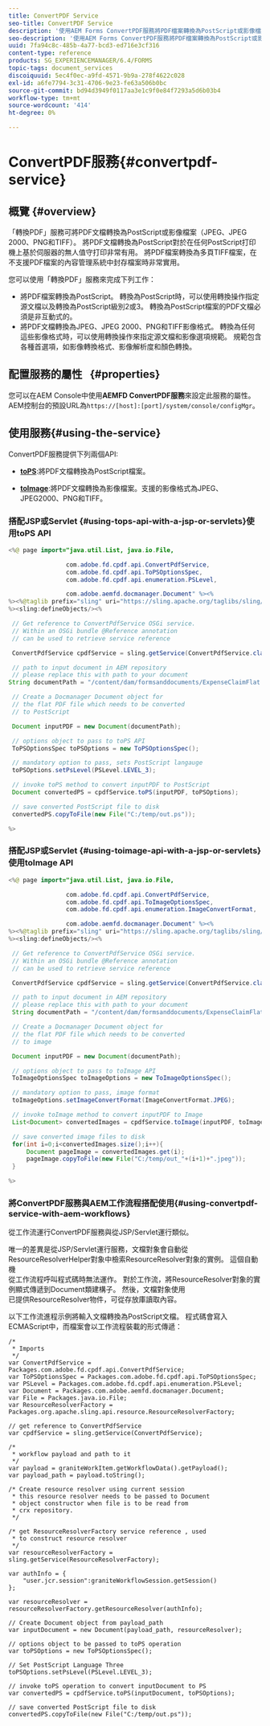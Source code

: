 ```yaml
---
title: ConvertPDF Service
seo-title: ConvertPDF Service
description: '使用AEM Forms ConvertPDF服務將PDF檔案轉換為PostScript或影像檔案。 '
seo-description: '使用AEM Forms ConvertPDF服務將PDF檔案轉換為PostScript或影像檔案。 '
uuid: 7fa94c8c-485b-4a77-bcd3-ed716e3cf316
content-type: reference
products: SG_EXPERIENCEMANAGER/6.4/FORMS
topic-tags: document_services
discoiquuid: 5ec4f0ec-a9fd-4571-9b9a-278f4622c028
exl-id: a6fe7794-3c31-4706-9e23-fe63a506b0bc
source-git-commit: bd94d3949f0117aa3e1c9f0e84f7293a5d6b03b4
workflow-type: tm+mt
source-wordcount: '414'
ht-degree: 0%

---
```


# ConvertPDF服務{#convertpdf-service}

## 概覽 {#overview}

「轉換PDF」服務可將PDF文檔轉換為PostScript或影像檔案（JPEG、JPEG 2000、PNG和TIFF）。 將PDF文檔轉換為PostScript對於在任何PostScript打印機上基於伺服器的無人值守打印非常有用。 將PDF檔案轉換為多頁TIFF檔案，在不支援PDF檔案的內容管理系統中封存檔案時非常實用。

您可以使用「轉換PDF」服務來完成下列工作：

* 將PDF檔案轉換為PostScript。 轉換為PostScript時，可以使用轉換操作指定源文檔以及轉換為PostScript級別2或3。 轉換為PostScript檔案的PDF文檔必須是非互動式的。
* 將PDF文檔轉換為JPEG、JPEG 2000、PNG和TIFF影像格式。 轉換為任何這些影像格式時，可以使用轉換操作來指定源文檔和影像選項規範。 規範包含各種首選項，如影像轉換格式、影像解析度和顏色轉換。

## 配置服務的屬性   {#properties}

您可以在AEM Console中使用&#x200B;**AEMFD ConvertPDF服務**&#x200B;來設定此服務的屬性。 AEM控制台的預設URL為`https://[host]:[port]/system/console/configMgr`。

## 使用服務{#using-the-service}

ConvertPDF服務提供下列兩個API:

* **[toPS](https://helpx.adobe.com/experience-manager/6-4/forms/javadocs/com/adobe/fd/cpdf/api/ConvertPdfService.html#toPS)**:將PDF文檔轉換為PostScript檔案。

* **[toImage](https://helpx.adobe.com/experience-manager/6-4/forms/javadocs/com/adobe/fd/cpdf/api/ConvertPdfService.html#toImage)**:將PDF文檔轉換為影像檔案。支援的影像格式為JPEG、JPEG2000、PNG和TIFF。

### 搭配JSP或Servlet {#using-tops-api-with-a-jsp-or-servlets}使用toPS API

```java
<%@ page import="java.util.List, java.io.File,

                com.adobe.fd.cpdf.api.ConvertPdfService,
                com.adobe.fd.cpdf.api.ToPSOptionsSpec,
                com.adobe.fd.cpdf.api.enumeration.PSLevel,

                com.adobe.aemfd.docmanager.Document" %><%
%><%@taglib prefix="sling" uri="https://sling.apache.org/taglibs/sling/1.0" %><%
%><sling:defineObjects/><%

 // Get reference to ConvertPdfService OSGi service.
 // Within an OSGi bundle @Reference annotation 
 // can be used to retrieve service reference

 ConvertPdfService cpdfService = sling.getService(ConvertPdfService.class);

 // path to input document in AEM repository
 // please replace this with path to your document
String documentPath = "/content/dam/formsanddocuments/ExpenseClaimFlat.pdf";

 // Create a Docmanager Document object for 
 // the flat PDF file which needs to be converted 
 // to PostScript

 Document inputPDF = new Document(documentPath);

 // options object to pass to toPS API
 ToPSOptionsSpec toPSOptions = new ToPSOptionsSpec();

 // mandatory option to pass, sets PostScript langauge
 toPSOptions.setPsLevel(PSLevel.LEVEL_3);

 // invoke toPS method to convert inputPDF to PostScript
 Document convertedPS = cpdfService.toPS(inputPDF, toPSOptions);

 // save converted PostScript file to disk
 convertedPS.copyToFile(new File("C:/temp/out.ps"));

%>
```

### 搭配JSP或Servlet {#using-toimage-api-with-a-jsp-or-servlets}使用toImage API

```java
<%@ page import="java.util.List, java.io.File,

                com.adobe.fd.cpdf.api.ConvertPdfService,
                com.adobe.fd.cpdf.api.ToImageOptionsSpec,
                com.adobe.fd.cpdf.api.enumeration.ImageConvertFormat,

                com.adobe.aemfd.docmanager.Document" %><%
%><%@taglib prefix="sling" uri="https://sling.apache.org/taglibs/sling/1.0" %><%
%><sling:defineObjects/><%

 // Get reference to ConvertPdfService OSGi service.
 // Within an OSGi bundle @Reference annotation 
 // can be used to retrieve service reference

 ConvertPdfService cpdfService = sling.getService(ConvertPdfService.class);

 // path to input document in AEM repository
 // please replace this with path to your document
 String documentPath = "/content/dam/formsanddocuments/ExpenseClaimFlat.pdf";

 // Create a Docmanager Document object for 
 // the flat PDF file which needs to be converted 
 // to image

 Document inputPDF = new Document(documentPath);

 // options object to pass to toImage API
 ToImageOptionsSpec toImageOptions = new ToImageOptionsSpec();

 // mandatory option to pass, image format
 toImageOptions.setImageConvertFormat(ImageConvertFormat.JPEG);

 // invoke toImage method to convert inputPDF to Image
 List<Document> convertedImages = cpdfService.toImage(inputPDF, toImageOptions);

 // save converted image files to disk
 for(int i=0;i<convertedImages.size();i++){
     Document pageImage = convertedImages.get(i);
     pageImage.copyToFile(new File("C:/temp/out_"+(i+1)+".jpeg"));
 }

%>
```

### 將ConvertPDF服務與AEM工作流程搭配使用{#using-convertpdf-service-with-aem-workflows}

從工作流運行ConvertPDF服務與從JSP/Servlet運行類似。

唯一的差異是從JSP/Servlet運行服務，文檔對象會自動從ResourceResolverHelper對象中檢索ResourceResolver對象的實例。 這個自動機\
從工作流程呼叫程式碼時無法運作。 對於工作流，將ResourceResolver對象的實例顯式傳遞到Document類建構子。 然後，文檔對象使用\
已提供ResourceResolver物件，可從存放庫讀取內容。

以下工作流進程示例將輸入文檔轉換為PostScript文檔。 程式碼會寫入ECMAScript中，而檔案會以工作流程裝載的形式傳遞：

```
/*
 * Imports 
 */
var ConvertPdfService = Packages.com.adobe.fd.cpdf.api.ConvertPdfService;
var ToPSOptionsSpec = Packages.com.adobe.fd.cpdf.api.ToPSOptionsSpec;
var PSLevel = Packages.com.adobe.fd.cpdf.api.enumeration.PSLevel;
var Document = Packages.com.adobe.aemfd.docmanager.Document;
var File = Packages.java.io.File;
var ResourceResolverFactory = Packages.org.apache.sling.api.resource.ResourceResolverFactory;

// get reference to ConvertPdfService
var cpdfService = sling.getService(ConvertPdfService);

/*
 * workflow payload and path to it
 */
var payload = graniteWorkItem.getWorkflowData().getPayload();
var payload_path = payload.toString();

/* Create resource resolver using current session 
 * this resource resolver needs to be passed to Document
 * object constructor when file is to be read from 
 * crx repository. 
 */

/* get ResourceResolverFactory service reference , used 
 * to construct resource resolver
 */
var resourceResolverFactory = sling.getService(ResourceResolverFactory);

var authInfo = {
    "user.jcr.session":graniteWorkflowSession.getSession()
};

var resourceResolver = resourceResolverFactory.getResourceResolver(authInfo);

// Create Document object from payload_path 
var inputDocument = new Document(payload_path, resourceResolver);

// options object to be passed to toPS operation
var toPSOptions = new ToPSOptionsSpec();

// Set PostScript Language Three
toPSOptions.setPsLevel(PSLevel.LEVEL_3);

// invoke toPS operation to convert inputDocument to PS
var convertedPS = cpdfService.toPS(inputDocument, toPSOptions);

// save converted PostScript file to disk
convertedPS.copyToFile(new File("C:/temp/out.ps"));
```
